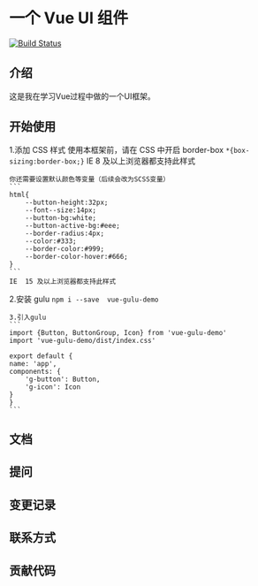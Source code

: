 # 一个 Vue UI 组件

[![Build Status](https://travis-ci.org/baisemede/vue-gulu-demo.svg?branch=master)](https://travis-ci.org/baisemede/vue-gulu-demo)
## 介绍

这是我在学习Vue过程中做的一个UI框架。

## 开始使用

1.添加 CSS 样式
    使用本框架前，请在 CSS 中开启 border-box
    ```
    *{box-sizing:border-box;}
    ```
    IE  8 及以上浏览器都支持此样式

    你还需要设置默认颜色等变量（后续会改为SCSS变量）
    ```
    html{
        --button-height:32px;
        --font--size:14px;
        --button-bg:white;
        --button-active-bg:#eee;
        --border-radius:4px;
        --color:#333;
        --border-color:#999;
        --border-color-hover:#666;
    }
    ```
    IE  15 及以上浏览器都支持此样式

2.安装 gulu
    ```
    npm i --save  vue-gulu-demo
    ```

    3.引入gulu
    ```
    import {Button, ButtonGroup, Icon} from 'vue-gulu-demo'
    import 'vue-gulu-demo/dist/index.css'

    export default {
    name: 'app',
    components: {
        'g-button': Button,
        'g-icon': Icon
    }
    }
    ```
## 文档

## 提问

## 变更记录

## 联系方式

## 贡献代码